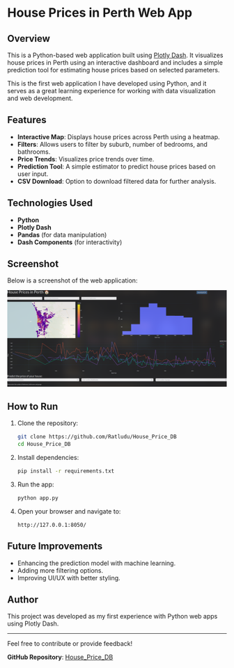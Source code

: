 # House Prices in Perth Web App

## Overview

This is a Python-based web application built using [Plotly Dash](https://dash.plotly.com/). It visualizes house prices in Perth using an interactive dashboard and includes a simple prediction tool for estimating house prices based on selected parameters.

This is the first web application I have developed using Python, and it serves as a great learning experience for working with data visualization and web development.

## Features

- **Interactive Map**: Displays house prices across Perth using a heatmap.
- **Filters**: Allows users to filter by suburb, number of bedrooms, and bathrooms.
- **Price Trends**: Visualizes price trends over time.
- **Prediction Tool**: A simple estimator to predict house prices based on user input.
- **CSV Download**: Option to download filtered data for further analysis.

## Technologies Used

- **Python**
- **Plotly Dash**
- **Pandas** (for data manipulation)
- **Dash Components** (for interactivity)

## Screenshot

Below is a screenshot of the web application:

![Dashboard](dashboard.png)

## How to Run

1. Clone the repository:
   ```bash
   git clone https://github.com/Ratludu/House_Price_DB
   cd House_Price_DB
   ```
2. Install dependencies:
   ```bash
   pip install -r requirements.txt
   ```
3. Run the app:
   ```bash
   python app.py
   ```
4. Open your browser and navigate to:
   ```
   http://127.0.0.1:8050/
   ```

## Future Improvements

- Enhancing the prediction model with machine learning.
- Adding more filtering options.
- Improving UI/UX with better styling.

## Author

This project was developed as my first experience with Python web apps using Plotly Dash.

---

Feel free to contribute or provide feedback!

**GitHub Repository**: [House\_Price\_DB](https://github.com/Ratludu/House_Price_DB)


